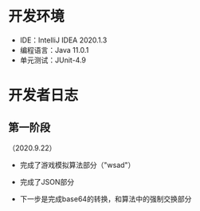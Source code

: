 # 开发环境

- IDE：IntelliJ IDEA 2020.1.3
- 编程语言：Java 11.0.1
- 单元测试：JUnit-4.9



# 开发者日志

## 第一阶段
（2020.9.22）
- 完成了游戏模拟算法部分（"wsad"）
- 完成了JSON部分

- 下一步是完成base64的转换，和算法中的强制交换部分